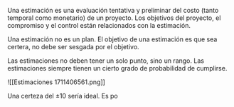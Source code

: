 Una estimación es una evaluación tentativa y preliminar del costo (tanto temporal como monetario) de un proyecto. Los objetivos del proyecto, el compromiso y el control están relacionados con la estimación.

Una estimación no es un plan. El objetivo de una estimación es que sea certera, no debe ser sesgada por el objetivo.

Las estimaciones no deben tener un solo punto, sino un rango. Las estimaciones siempre tienen un cierto grado de probabilidad de cumplirse.

![[Estimaciones 1711406561.png]]

Una certeza del $\pm 10%$ sería ideal. Es po
